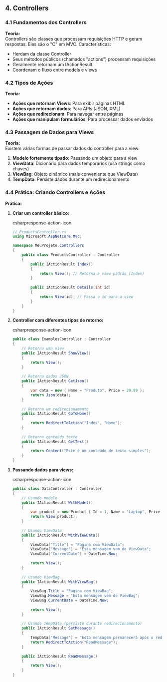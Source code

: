 ## 4. Controllers

### 4.1 Fundamentos dos Controllers

**Teoria:**  
Controllers são classes que processam requisições HTTP e geram respostas. Eles são o "C" em MVC. Características:

- Herdam da classe Controller
- Seus métodos públicos (chamados "actions") processam requisições
- Geralmente retornam um IActionResult
- Coordenam o fluxo entre models e views

### 4.2 Tipos de Ações

**Teoria:**

- **Ações que retornam Views**: Para exibir páginas HTML
- **Ações que retornam dados**: Para APIs (JSON, XML)
- **Ações que redirecionam**: Para navegar entre páginas
- **Ações que manipulam formulários**: Para processar dados enviados

### 4.3 Passagem de Dados para Views

**Teoria:**  
Existem várias formas de passar dados do controller para a view:

1. **Modelo fortemente tipado**: Passando um objeto para a view
2. **ViewData**: Dicionário para dados temporários (usa strings como chaves)
3. **ViewBag**: Objeto dinâmico (mais conveniente que ViewData)
4. **TempData**: Persiste dados durante um redirecionamento

### 4.4 Prática: Criando Controllers e Ações

**Prática:**

1. **Criar um controller básico:**
    
    csharpresponse-action-icon
    
    ```csharp
    // ProductsController.cs
    using Microsoft.AspNetCore.Mvc;
    
    namespace MeuProjeto.Controllers
    {
        public class ProductsController : Controller
        {
            public IActionResult Index()
            {
                return View(); // Retorna a view padrão (Index)
            }
            
            public IActionResult Details(int id)
            {
                return View(id); // Passa o id para a view
            }
        }
    }
    ```
    
2. **Controller com diferentes tipos de retorno:**
    
    csharpresponse-action-icon
    
    ```csharp
    public class ExamplesController : Controller
    {
        // Retorna uma view
        public IActionResult ShowView()
        {
            return View();
        }
        
        // Retorna dados JSON
        public IActionResult GetJson()
        {
            var data = new { Name = "Produto", Price = 29.99 };
            return Json(data);
        }
        
        // Retorna um redirecionamento
        public IActionResult GoToHome()
        {
            return RedirectToAction("Index", "Home");
        }
        
        // Retorna conteúdo texto
        public IActionResult GetText()
        {
            return Content("Este é um conteúdo de texto simples");
        }
    }
    ```
    
3. **Passando dados para views:**
    
    csharpresponse-action-icon
    
    ```csharp
    public class DataController : Controller
    {
        // Usando modelo
        public IActionResult WithModel()
        {
            var product = new Product { Id = 1, Name = "Laptop", Price = 1299.99M };
            return View(product);
        }
        
        // Usando ViewData
        public IActionResult WithViewData()
        {
            ViewData["Title"] = "Página com ViewData";
            ViewData["Message"] = "Esta mensagem vem do ViewData";
            ViewData["CurrentDate"] = DateTime.Now;
            
            return View();
        }
        
        // Usando ViewBag
        public IActionResult WithViewBag()
        {
            ViewBag.Title = "Página com ViewBag";
            ViewBag.Message = "Esta mensagem vem do ViewBag";
            ViewBag.CurrentDate = DateTime.Now;
            
            return View();
        }
        
        // Usando TempData (persiste durante redirecionamento)
        public IActionResult SetMessage()
        {
            TempData["Message"] = "Esta mensagem permanecerá após o redirecionamento";
            return RedirectToAction("ReadMessage");
        }
        
        public IActionResult ReadMessage()
        {
            return View();
        }
    }
    ```